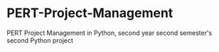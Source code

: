 # PERT-Project-Management
PERT Project Management in Python, second year second semester's second Python project
